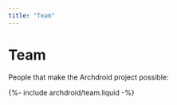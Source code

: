 ```yaml
---
title: "Team"
---
```

# Team

People that make the Archdroid project possible:

{%- include archdroid/team.liquid -%}
